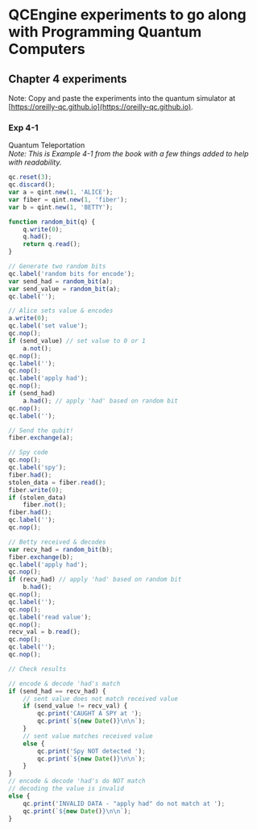 # QCEngine experiments to go along with Programming Quantum Computers
## Chapter 4 experiments

Note: Copy and paste the experiments into the quantum simulator at [https://oreilly-qc.github.io](https://oreilly-qc.github.io).  

### Exp 4-1
Quantum Teleportation  
*Note: This is Example 4-1 from the book with a few things added to help with readability.*   

```js
qc.reset(3);
qc.discard();
var a = qint.new(1, 'ALICE');
var fiber = qint.new(1, 'fiber');
var b = qint.new(1, 'BETTY');

function random_bit(q) {
    q.write(0);
    q.had();
    return q.read();
}

// Generate two random bits
qc.label('random bits for encode');
var send_had = random_bit(a);
var send_value = random_bit(a);
qc.label('');

// Alice sets value & encodes
a.write(0);
qc.label('set value');
qc.nop();
if (send_value) // set value to 0 or 1
    a.not();
qc.nop();
qc.label('');
qc.nop();
qc.label('apply had');
qc.nop();
if (send_had)
    a.had(); // apply 'had' based on random bit
qc.nop();
qc.label('');

// Send the qubit!
fiber.exchange(a);

// Spy code
qc.nop();
qc.label('spy');
fiber.had();
stolen_data = fiber.read();
fiber.write(0);
if (stolen_data)
    fiber.not();
fiber.had();
qc.label('');
qc.nop();

// Betty received & decodes
var recv_had = random_bit(b);
fiber.exchange(b);
qc.label('apply had');
qc.nop();
if (recv_had) // apply 'had' based on random bit
    b.had();
qc.nop();
qc.label('');
qc.nop();
qc.label('read value');
qc.nop();
recv_val = b.read();
qc.nop();
qc.label('');
qc.nop();

// Check results

// encode & decode 'had's match
if (send_had == recv_had) {
    // sent value does not match received value
    if (send_value != recv_val) {
        qc.print('CAUGHT A SPY at ');
        qc.print(`${new Date()}\n\n`);
    }
    // sent value matches received value
    else {
        qc.print('Spy NOT detected ');
        qc.print(`${new Date()}\n\n`);
    }
}
// encode & decode 'had's do NOT match
// decoding the value is invalid
else {
    qc.print('INVALID DATA - "apply had" do not match at ');
    qc.print(`${new Date()}\n\n`);
}
```